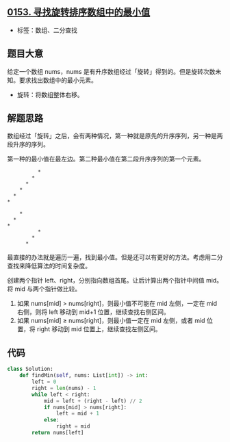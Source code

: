 ## [0153. 寻找旋转排序数组中的最小值](https://leetcode-cn.com/problems/find-minimum-in-rotated-sorted-array/)

- 标签：数组、二分查找

## 题目大意

给定一个数组 nums，nums 是有升序数组经过「旋转」得到的。但是旋转次数未知。要求找出数组中的最小元素。

- 旋转：将数组整体右移。

## 解题思路

数组经过「旋转」之后，会有两种情况，第一种就是原先的升序序列，另一种是两段升序的序列。

第一种的最小值在最左边。第二种最小值在第二段升序序列的第一个元素。

```
          *
        *
      *
    *
  *
*
```



```
    *
  *
*
          *
        *
      *
```

最直接的办法就是遍历一遍，找到最小值。但是还可以有更好的方法。考虑用二分查找来降低算法的时间复杂度。

创建两个指针 left、right，分别指向数组首尾。让后计算出两个指针中间值 mid。将 mid 与两个指针做比较。

1. 如果 nums[mid] > nums[right]，则最小值不可能在 mid 左侧，一定在 mid 右侧，则将 left 移动到 mid+1 位置，继续查找右侧区间。
2. 如果 nums[mid] ≥ nums[right]，则最小值一定在 mid 左侧，或者 mid 位置，将 right 移动到 mid 位置上，继续查找左侧区间。

## 代码

```Python
class Solution:
    def findMin(self, nums: List[int]) -> int:
        left = 0
        right = len(nums) - 1
        while left < right:
            mid = left + (right - left) // 2
            if nums[mid] > nums[right]:
                left = mid + 1
            else:
                right = mid
        return nums[left]
```

